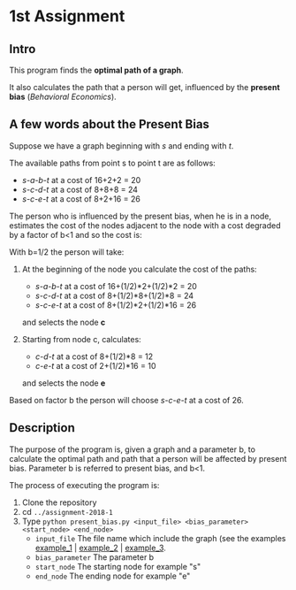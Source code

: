 # 1st Assignment

## Intro

This program finds the **optimal path of a graph**.

It also calculates the path that a person will get, influenced by the **present bias** (*Behavioral Economics*).

## A few words about the Present Bias

Suppose we have a graph beginning with *s* and ending with *t*.

The available paths from point s to point t are as follows:

+ *s-a-b-t* at a cost of 16+2+2 = 20
+ *s-c-d-t* at a cost of 8+8+8 = 24
+ *s-c-e-t* at a cost of 8+2+16 = 26

The person who is influenced by the present bias, when he is in a node, estimates the cost of the nodes adjacent to the node with a cost degraded by a factor of b<1 and so the cost is:

With b=1/2 the person will take:

1. At the beginning of the node you calculate the cost of the paths:

    + *s-a-b-t* at a cost of 16+(1/2)*2+(1/2)*2 = 20
    + *s-c-d-t* at a cost of 8+(1/2)*8+(1/2)*8 = 24
    + *s-c-e-t* at a cost of 8+(1/2)*2+(1/2)*16 = 26

    and selects the node **c**

2. Starting from node c, calculates:

    + *c-d-t* at a cost of 8+(1/2)*8 = 12
    + *c-e-t* at a cost of 2+(1/2)*16 = 10

    and selects the node **e**

Based on factor b the person will choose *s-c-e-t* at a cost of 26.

## Description

The purpose of the program is, given a graph and a parameter b, to calculate the optimal path and path that a person will be affected by present bias. Parameter b is referred to present bias, and b<1.

The process of executing the program is:

1. Clone the repository
2. cd `../assignment-2018-1`
3. Type `python present_bias.py <input_file> <bias_parameter> <start_node> <end_node>`
    + `input_file` The file name which include the graph (see the examples [example_1](./example_graph_1.txt) | [example_2](./example_graph_2.txt) | [example_3](./example_graph_3.txt). 
    + `bias_parameter` The parameter b
    + `start_node` The starting node for example "s"
    + `end_node` The ending node for example "e"
